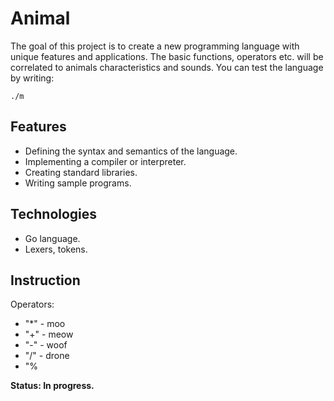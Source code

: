 # Animal
The goal of this project is to create a new programming language with unique features and applications. The basic functions, operators etc. will be correlated to animals characteristics and sounds.
You can test the language by writing:

```
./m
```

## Features
* Defining the syntax and semantics of the language.
* Implementing a compiler or interpreter.
* Creating standard libraries.
* Writing sample programs.
## Technologies 
* Go language.
* Lexers, tokens.
## Instruction
Operators:
* "*" - moo
* "+" - meow
* "-" - woof
* "/" - drone
* "%

**Status: In progress.**
